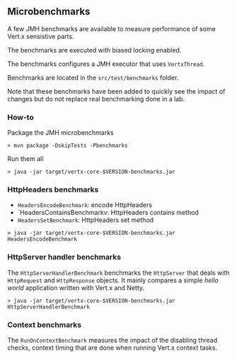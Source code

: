 ## Microbenchmarks

A few JMH benchmarks are available to measure performance of some Vert.x sensistive parts.

The benchmarks are executed with biased locking enabled.

The benchmarks configures a JMH executor that uses `VertxThread`.

Benchmarks are located in the `src/test/benchmarks` folder.

Note that these benchmarks have been added to quickly see the impact of changes but do not replace real benchmarking
done in a lab.

### How-to

Package the JMH microbenchmarks

```
> mvn package -DskipTests -Pbenchmarks
```

Run them all

```
> java -jar target/vertx-core-$VERSION-benchmarks.jar
```

### HttpHeaders benchmarks

- `HeadersEncodeBenchmark`: encode HttpHeaders
- `HeadersContainsBenchmarkv: HttpHeaders contains method
- `HeadersSetBenchmark`: HttpHeaders set method

```
> java -jar target/vertx-core-$VERSION-benchmarks.jar HeadersEncodeBenchmark
```

### HttpServer handler benchmarks

The `HttpServerHandlerBenchmark` benchmarks the `HttpServer` that deals with `HttpRequest` and `HttpResponse`
 objects. It mainly compares a simple  _hello world_ application written with Vert.x and Netty.

```
> java -jar target/vertx-core-$VERSION-benchmarks.jar HttpServerHandlerBenchmark
```

### Context benchmarks

The `RunOnContextBenchmark` measures the impact of the disabling thread checks, context timing that are done
when running Vert.x context tasks.
